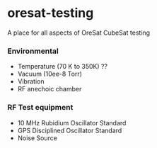 # oresat-testing
A place for all aspects of OreSat CubeSat testing

### Environmental

* Temperature (70 K to 350K) ??
* Vacuum (10ee-8 Torr)
* Vibration
* RF anechoic chamber

### RF Test equipment

* 10 MHz Rubidium Oscillator Standard
* GPS Disciplined Oscillator Standard
* Noise Source

